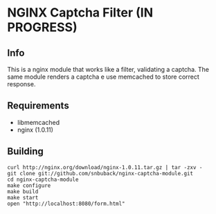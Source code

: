 # NGINX Captcha Filter (IN PROGRESS)

## Info

This is a nginx module that works like a filter, validating a captcha. The same module renders
a captcha e use memcached to store correct response.

## Requirements

* libmemcached
* nginx (1.0.11)

## Building

	curl http://nginx.org/download/nginx-1.0.11.tar.gz | tar -zxv -
	git clone git://github.com/snbuback/nginx-captcha-module.git
	cd nginx-captcha-module
	make configure
	make build
	make start
	open "http://localhost:8080/form.html"
	
